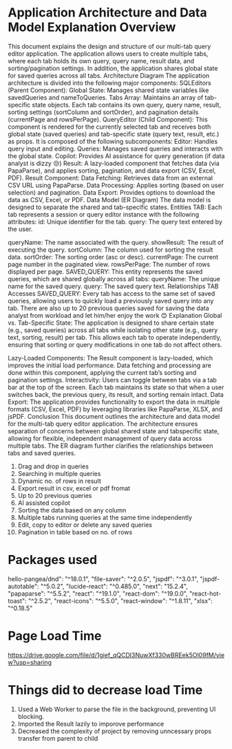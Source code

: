# Application Architecture and Data Model Explanation Overview
This document explains the design and structure of our multi-tab query editor application. The
application allows users to create multiple tabs, where each tab holds its own query, query name,
result data, and sorting/pagination settings. In addition, the application shares global state for saved
queries across all tabs.
Architecture Diagram The application architecture is divided into the following major components:
SQLEditors (Parent Component):
Global State: Manages shared state variables like savedQueries and nameToQueries.
Tabs Array: Maintains an array of tab-specific state objects. Each tab contains its own query, query
name, result, sorting settings (sortColumn and sortOrder), and pagination details (currentPage and
rowsPerPage).
QueryEditor (Child Component): This component is rendered for the currently selected tab and
receives both global state (saved queries) and tab-specific state (query text, result, etc.) as props. It is
composed of the following subcomponents:
Editor: Handles query input and editing.
Queries: Manages saved queries and interacts with the global state.
Copilot: Provides AI assistance for query generation (if data analyst is dizzy 😒)
Result: A lazy-loaded component that fetches data (via PapaParse), and applies sorting, pagination,
and data export (CSV, Excel, PDF).
Result Component:
Data Fetching: Retrieves data from an external CSV URL using PapaParse.
Data Processing: Applies sorting (based on user selection) and pagination.
Data Export: Provides options to download the data as CSV, Excel, or PDF.
Data Model (ER Diagram)
The data model is designed to separate the shared and tab-specific states.
Entities TAB: Each tab represents a session or query editor instance with the following attributes:
id: Unique identifier for the tab.
query: The query text entered by the user.


queryName: The name associated with the query.
showResult: The result of executing the query.
sortColumn: The column used for sorting the result data.
sortOrder: The sorting order (asc or desc).
currentPage: The current page number in the paginated view.
rowsPerPage: The number of rows displayed per page.
SAVED_QUERY: This entity represents the saved queries, which are shared globally across all tabs:
queryName: The unique name for the saved query.
query: The saved query text.
Relationships
TAB Accesses SAVED_QUERY: Every tab has access to the same set of saved queries, allowing users to
quickly load a previously saved query into any tab.
There are also up to 20 previous queries saved for saving the data analyst from workload and let
him/her enjoy the work 😊
Explanation Global vs. Tab-Specific State: The application is designed to share certain state (e.g., saved
queries) across all tabs while isolating other state (e.g., query text, sorting, result) per tab. This allows
each tab to operate independently, ensuring that sorting or query modifications in one tab do not
affect others.

Lazy-Loaded Components: The Result component is lazy-loaded, which improves the initial load
performance. Data fetching and processing are done within this component, applying the current
tab’s sorting and pagination settings.
Interactivity: Users can toggle between tabs via a tab bar at the top of the screen. Each tab maintains
its state so that when a user switches back, the previous query, its result, and sorting remain intact.
Data Export: The application provides functionality to export the data in multiple formats (CSV, Excel,
PDF) by leveraging libraries like PapaParse, XLSX, and jsPDF.
Conclusion This document outlines the architecture and data model for the multi-tab query editor
application. The architecture ensures separation of concerns between global shared state and tabspecific state, allowing for flexible, independent management of query data across multiple tabs. The
ER diagram further clarifies the relationships between tabs and saved queries.


1. Drag and drop in queries
2. Searching in multiple queries
3. Dynamic no. of rows in result
4. Export result in csv, excel or pdf fromat
5. Up to 20 previous queries
6. AI assisted copilot
7. Sorting the data based on any column
8. Multiple tabs running queries at the same time independently
9. Edit, copy to editor or delete any saved queries
10. Pagination in table based on no. of rows

# Packages used 

hello-pangea/dnd": "^18.0.1",
"file-saver": "^2.0.5",
"jspdf": "^3.0.1",
"jspdf-autotable": "^5.0.2",
"lucide-react": "^0.485.0",
"next": "15.2.4",
"papaparse": "^5.5.2",
"react": "^19.1.0",
"react-dom": "^19.0.0",
"react-hot-toast": "^2.5.2",
"react-icons": "^5.5.0",
"react-window": "^1.8.11",
"xlsx": "^0.18.5"

# Page Load Time
https://drive.google.com/file/d/1gief_qQCDI3NuwXf330wBREek5Ol09fM/view?usp=sharing

# Things did to decrease load Time
1. Used a Web Worker to parse the file in the background, preventing UI blocking.
2. Imported the Result lazily to imporove performance
3. Decreased the complexity of project by removing unncessary props transfer from parent to child